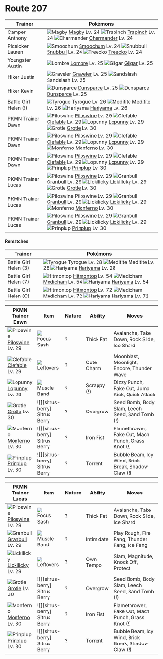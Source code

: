 # Route 207

Trainer                    | Pokémons
---                        | ---
Camper Anthony             | ![][240]  [Magby] Lv. 24  ![][328]  [Trapinch] Lv. 24  ![][004]  [Charmander] Lv. 24
Picnicker Lauren           | ![][238]  [Smoochum] Lv. 24  ![][209]  [Snubbull] Lv. 24  ![][252]  [Treecko] Lv. 24
Youngster Austin           | ![][271]  [Lombre] Lv. 25  ![][207]  [Gligar] Lv. 25
Hiker Justin               | ![][075]  [Graveler] Lv. 25  ![][028]  [Sandslash] Lv. 25
Hiker Kevin                | ![][206]  [Dunsparce] Lv. 25  ![][206]  [Dunsparce] Lv. 25
Battle Girl Helen (!)      | ![][236]  [Tyrogue] Lv. 26  ![][307]  [Meditite] Lv. 26  ![][297]  [Hariyama] Lv. 26
PKMN Trainer Dawn          | ![][221]  [Piloswine] Lv. 29  ![][036]  [Clefable] Lv. 29  ![][428]  [Lopunny] Lv. 29 <br> ![][388]  [Grotle] Lv. 30
PKMN Trainer Dawn          | ![][221]  [Piloswine] Lv. 29  ![][036]  [Clefable] Lv. 29  ![][428]  [Lopunny] Lv. 29 <br> ![][391]  [Monferno] Lv. 30
PKMN Trainer Dawn          | ![][221]  [Piloswine] Lv. 29  ![][036]  [Clefable] Lv. 29  ![][428]  [Lopunny] Lv. 29 <br> ![][394]  [Prinplup] Lv. 30
PKMN Trainer Lucas         | ![][221]  [Piloswine] Lv. 29  ![][210]  [Granbull] Lv. 29  ![][463]  [Lickilicky] Lv. 29 <br> ![][388]  [Grotle] Lv. 30
PKMN Trainer Lucas         | ![][221]  [Piloswine] Lv. 29  ![][210]  [Granbull] Lv. 29  ![][463]  [Lickilicky] Lv. 29 <br> ![][391]  [Monferno] Lv. 30
PKMN Trainer Lucas         | ![][221]  [Piloswine] Lv. 29  ![][210]  [Granbull] Lv. 29  ![][463]  [Lickilicky] Lv. 29 <br> ![][394]  [Prinplup] Lv. 30

#### Rematches

Trainer                    | Pokémons
---                        | ---
Battle Girl Helen (3)      | ![][236]  [Tyrogue] Lv. 28  ![][307]  [Meditite] Lv. 28  ![][297]  [Hariyama] Lv. 28
Battle Girl Helen (7)      | ![][237]  [Hitmontop] Lv. 54  ![][308]  [Medicham] Lv. 54  ![][297]  [Hariyama] Lv. 54
Battle Girl Helen (C)      | ![][237]  [Hitmontop] Lv. 72  ![][308]  [Medicham] Lv. 72  ![][297]  [Hariyama] Lv. 72

PKMN Trainer Dawn | Item         | Nature  | Ability       | Moves
---               | ---          | ---     | ---           | ---
![][221]<br> [Piloswine] Lv. 29       | ![][focus-sash]<br> Focus Sash          | ?        | Thick Fat           | Avalanche, Take Down, Rock Slide, Ice Shard
![][036]<br> [Clefable] Lv. 29        | ![][leftovers]<br> Leftovers            | ?        | Cute Charm          | Moonblast, Moonlight, Encore, Thunder Wave
![][428]<br> [Lopunny] Lv. 29         | ![][muscle-band]<br> Muscle Band        | ?        | Scrappy (!)         | Dizzy Punch, Fake Out, Jump Kick, Quick Attack
![][388]<br> [Grotle] Lv. 30          | ![][sitrus-berry]<br> Sitrus Berry      | ?        | Overgrow            | Seed Bomb, Body Slam, Leech Seed, Sand Tomb     (!)
![][391]<br> [Monferno] Lv. 30        | ![][sitrus-berry]<br> Sitrus Berry      | ?        | Iron Fist           | Flamethrower, Fake Out, Mach Punch, Grass Knot  (!)
![][394]<br> [Prinplup] Lv. 30        | ![][sitrus-berry]<br> Sitrus Berry      | ?        | Torrent             | Bubble Beam, Icy Wind, Brick Break, Shadow Claw (!)

PKMN Trainer Lucas | Item         | Nature  | Ability       | Moves
---                | ---          | ---     | ---           | ---
![][221]<br> [Piloswine] Lv. 29       | ![][focus-sash]<br> Focus Sash          | ?        | Thick Fat           | Avalanche, Take Down, Rock Slide, Ice Shard
![][210]<br> [Granbull] Lv. 29        | ![][muscle-band]<br> Muscle Band        | ?        | Intimidate          | Play Rough, Fire Fang, Thunder Fang, Ice Fang
![][463]<br> [Lickilicky] Lv. 29      | ![][leftovers]<br> Leftovers            | ?        | Own Tempo           | Slam, Magnitude, Knock Off, Protect
![][388]<br> [Grotle] Lv. 30          | ![][sitrus-berry]<br> Sitrus Berry      | ?        | Overgrow            | Seed Bomb, Body Slam, Leech Seed, Sand Tomb     (!)
![][391]<br> [Monferno] Lv. 30        | ![][sitrus-berry]<br> Sitrus Berry      | ?        | Iron Fist           | Flamethrower, Fake Out, Mach Punch, Grass Knot  (!)
![][394]<br> [Prinplup] Lv. 30        | ![][sitrus-berry]<br> Sitrus Berry      | ?        | Torrent             | Bubble Beam, Icy Wind, Brick Break, Shadow Claw (!)


[004]: https://raw.githubusercontent.com/PokeAPI/sprites/master/sprites/pokemon/4.png "Charmander"
[028]: https://raw.githubusercontent.com/PokeAPI/sprites/master/sprites/pokemon/28.png "Sandslash"
[036]: https://raw.githubusercontent.com/PokeAPI/sprites/master/sprites/pokemon/36.png "Clefable"
[075]: https://raw.githubusercontent.com/PokeAPI/sprites/master/sprites/pokemon/75.png "Graveler"
[206]: https://raw.githubusercontent.com/PokeAPI/sprites/master/sprites/pokemon/206.png "Dunsparce"
[207]: https://raw.githubusercontent.com/PokeAPI/sprites/master/sprites/pokemon/207.png "Gligar"
[209]: https://raw.githubusercontent.com/PokeAPI/sprites/master/sprites/pokemon/209.png "Snubbull"
[210]: https://raw.githubusercontent.com/PokeAPI/sprites/master/sprites/pokemon/210.png "Granbull"
[221]: https://raw.githubusercontent.com/PokeAPI/sprites/master/sprites/pokemon/221.png "Piloswine"
[236]: https://raw.githubusercontent.com/PokeAPI/sprites/master/sprites/pokemon/236.png "Tyrogue"
[237]: https://raw.githubusercontent.com/PokeAPI/sprites/master/sprites/pokemon/237.png "Hitmontop"
[238]: https://raw.githubusercontent.com/PokeAPI/sprites/master/sprites/pokemon/238.png "Smoochum"
[240]: https://raw.githubusercontent.com/PokeAPI/sprites/master/sprites/pokemon/240.png "Magby"
[252]: https://raw.githubusercontent.com/PokeAPI/sprites/master/sprites/pokemon/252.png "Treecko"
[271]: https://raw.githubusercontent.com/PokeAPI/sprites/master/sprites/pokemon/271.png "Lombre"
[297]: https://raw.githubusercontent.com/PokeAPI/sprites/master/sprites/pokemon/297.png "Hariyama"
[307]: https://raw.githubusercontent.com/PokeAPI/sprites/master/sprites/pokemon/307.png "Meditite"
[308]: https://raw.githubusercontent.com/PokeAPI/sprites/master/sprites/pokemon/308.png "Medicham"
[328]: https://raw.githubusercontent.com/PokeAPI/sprites/master/sprites/pokemon/328.png "Trapinch"
[388]: https://raw.githubusercontent.com/PokeAPI/sprites/master/sprites/pokemon/388.png "Grotle"
[391]: https://raw.githubusercontent.com/PokeAPI/sprites/master/sprites/pokemon/391.png "Monferno"
[394]: https://raw.githubusercontent.com/PokeAPI/sprites/master/sprites/pokemon/394.png "Prinplup"
[428]: https://raw.githubusercontent.com/PokeAPI/sprites/master/sprites/pokemon/428.png "Lopunny"
[463]: https://raw.githubusercontent.com/PokeAPI/sprites/master/sprites/pokemon/463.png "Lickilicky"
[Charmander]: pokemon_changes/004/
[Sandslash]: pokemon_changes/028/
[Clefable]: pokemon_changes/036/
[Graveler]: pokemon_changes/075/
[Dunsparce]: pokemon_changes/206/
[Gligar]: pokemon_changes/207/
[Snubbull]: pokemon_changes/209/
[Granbull]: pokemon_changes/210/
[Piloswine]: pokemon_changes/221/
[Tyrogue]: pokemon_changes/236/
[Hitmontop]: pokemon_changes/237/
[Smoochum]: pokemon_changes/238/
[Magby]: pokemon_changes/240/
[Treecko]: pokemon_changes/252/
[Lombre]: pokemon_changes/271/
[Hariyama]: pokemon_changes/297/
[Meditite]: pokemon_changes/307/
[Medicham]: pokemon_changes/308/
[Trapinch]: pokemon_changes/328/
[Grotle]: pokemon_changes/388/
[Monferno]: pokemon_changes/391/
[Prinplup]: pokemon_changes/394/
[Lopunny]: pokemon_changes/428/
[Lickilicky]: pokemon_changes/463/
[focus-sash]: https://raw.githubusercontent.com/PokeAPI/sprites/master/sprites/items/focus-sash.png
[leftovers]: https://raw.githubusercontent.com/PokeAPI/sprites/master/sprites/items/leftovers.png
[muscle-band]: https://raw.githubusercontent.com/PokeAPI/sprites/master/sprites/items/muscle-band.png
